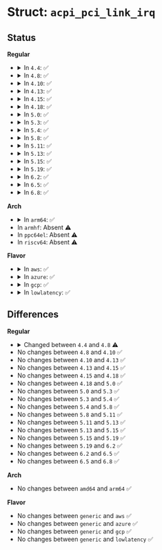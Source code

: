 # Struct: <code>acpi_pci_link_irq</code>

## Status
<b>Regular</b>
<ul>
<li>
<details>
<summary>In <code>4.4</code>: ✅</summary>

```c
struct acpi_pci_link_irq {
    u8 active;
    u8 triggering;
    u8 polarity;
    u8 resource_type;
    u8 possible_count;
    u8 possible[16];
    u8 initialized;
    u8 reserved;
};
```
</details>
</li>
<li>
<details>
<summary>In <code>4.8</code>: ✅</summary>

```c
struct acpi_pci_link_irq {
    u32 active;
    u8 triggering;
    u8 polarity;
    u8 resource_type;
    u8 possible_count;
    u32 possible[16];
    u8 initialized;
    u8 reserved;
};
```
</details>
</li>
<li>
<details>
<summary>In <code>4.10</code>: ✅</summary>

```c
struct acpi_pci_link_irq {
    u32 active;
    u8 triggering;
    u8 polarity;
    u8 resource_type;
    u8 possible_count;
    u32 possible[16];
    u8 initialized;
    u8 reserved;
};
```
</details>
</li>
<li>
<details>
<summary>In <code>4.13</code>: ✅</summary>

```c
struct acpi_pci_link_irq {
    u32 active;
    u8 triggering;
    u8 polarity;
    u8 resource_type;
    u8 possible_count;
    u32 possible[16];
    u8 initialized;
    u8 reserved;
};
```
</details>
</li>
<li>
<details>
<summary>In <code>4.15</code>: ✅</summary>

```c
struct acpi_pci_link_irq {
    u32 active;
    u8 triggering;
    u8 polarity;
    u8 resource_type;
    u8 possible_count;
    u32 possible[16];
    u8 initialized;
    u8 reserved;
};
```
</details>
</li>
<li>
<details>
<summary>In <code>4.18</code>: ✅</summary>

```c
struct acpi_pci_link_irq {
    u32 active;
    u8 triggering;
    u8 polarity;
    u8 resource_type;
    u8 possible_count;
    u32 possible[16];
    u8 initialized;
    u8 reserved;
};
```
</details>
</li>
<li>
<details>
<summary>In <code>5.0</code>: ✅</summary>

```c
struct acpi_pci_link_irq {
    u32 active;
    u8 triggering;
    u8 polarity;
    u8 resource_type;
    u8 possible_count;
    u32 possible[16];
    u8 initialized;
    u8 reserved;
};
```
</details>
</li>
<li>
<details>
<summary>In <code>5.3</code>: ✅</summary>

```c
struct acpi_pci_link_irq {
    u32 active;
    u8 triggering;
    u8 polarity;
    u8 resource_type;
    u8 possible_count;
    u32 possible[16];
    u8 initialized;
    u8 reserved;
};
```
</details>
</li>
<li>
<details>
<summary>In <code>5.4</code>: ✅</summary>

```c
struct acpi_pci_link_irq {
    u32 active;
    u8 triggering;
    u8 polarity;
    u8 resource_type;
    u8 possible_count;
    u32 possible[16];
    u8 initialized;
    u8 reserved;
};
```
</details>
</li>
<li>
<details>
<summary>In <code>5.8</code>: ✅</summary>

```c
struct acpi_pci_link_irq {
    u32 active;
    u8 triggering;
    u8 polarity;
    u8 resource_type;
    u8 possible_count;
    u32 possible[16];
    u8 initialized;
    u8 reserved;
};
```
</details>
</li>
<li>
<details>
<summary>In <code>5.11</code>: ✅</summary>

```c
struct acpi_pci_link_irq {
    u32 active;
    u8 triggering;
    u8 polarity;
    u8 resource_type;
    u8 possible_count;
    u32 possible[16];
    u8 initialized;
    u8 reserved;
};
```
</details>
</li>
<li>
<details>
<summary>In <code>5.13</code>: ✅</summary>

```c
struct acpi_pci_link_irq {
    u32 active;
    u8 triggering;
    u8 polarity;
    u8 resource_type;
    u8 possible_count;
    u32 possible[16];
    u8 initialized;
    u8 reserved;
};
```
</details>
</li>
<li>
<details>
<summary>In <code>5.15</code>: ✅</summary>

```c
struct acpi_pci_link_irq {
    u32 active;
    u8 triggering;
    u8 polarity;
    u8 resource_type;
    u8 possible_count;
    u32 possible[16];
    u8 initialized;
    u8 reserved;
};
```
</details>
</li>
<li>
<details>
<summary>In <code>5.19</code>: ✅</summary>

```c
struct acpi_pci_link_irq {
    u32 active;
    u8 triggering;
    u8 polarity;
    u8 resource_type;
    u8 possible_count;
    u32 possible[16];
    u8 initialized;
    u8 reserved;
};
```
</details>
</li>
<li>
<details>
<summary>In <code>6.2</code>: ✅</summary>

```c
struct acpi_pci_link_irq {
    u32 active;
    u8 triggering;
    u8 polarity;
    u8 resource_type;
    u8 possible_count;
    u32 possible[16];
    u8 initialized;
    u8 reserved;
};
```
</details>
</li>
<li>
<details>
<summary>In <code>6.5</code>: ✅</summary>

```c
struct acpi_pci_link_irq {
    u32 active;
    u8 triggering;
    u8 polarity;
    u8 resource_type;
    u8 possible_count;
    u32 possible[16];
    u8 initialized;
    u8 reserved;
};
```
</details>
</li>
<li>
<details>
<summary>In <code>6.8</code>: ✅</summary>

```c
struct acpi_pci_link_irq {
    u32 active;
    u8 triggering;
    u8 polarity;
    u8 resource_type;
    u8 possible_count;
    u32 possible[16];
    u8 initialized;
    u8 reserved;
};
```
</details>
</li>
</ul>
<b>Arch</b>
<ul>
<li>
<details>
<summary>In <code>arm64</code>: ✅</summary>

```c
struct acpi_pci_link_irq {
    u32 active;
    u8 triggering;
    u8 polarity;
    u8 resource_type;
    u8 possible_count;
    u32 possible[16];
    u8 initialized;
    u8 reserved;
};
```
</details>
</li>
<li>
In <code>armhf</code>: Absent ⚠️
</li>
<li>
In <code>ppc64el</code>: Absent ⚠️
</li>
<li>
In <code>riscv64</code>: Absent ⚠️
</li>
</ul>
<b>Flavor</b>
<ul>
<li>
<details>
<summary>In <code>aws</code>: ✅</summary>

```c
struct acpi_pci_link_irq {
    u32 active;
    u8 triggering;
    u8 polarity;
    u8 resource_type;
    u8 possible_count;
    u32 possible[16];
    u8 initialized;
    u8 reserved;
};
```
</details>
</li>
<li>
<details>
<summary>In <code>azure</code>: ✅</summary>

```c
struct acpi_pci_link_irq {
    u32 active;
    u8 triggering;
    u8 polarity;
    u8 resource_type;
    u8 possible_count;
    u32 possible[16];
    u8 initialized;
    u8 reserved;
};
```
</details>
</li>
<li>
<details>
<summary>In <code>gcp</code>: ✅</summary>

```c
struct acpi_pci_link_irq {
    u32 active;
    u8 triggering;
    u8 polarity;
    u8 resource_type;
    u8 possible_count;
    u32 possible[16];
    u8 initialized;
    u8 reserved;
};
```
</details>
</li>
<li>
<details>
<summary>In <code>lowlatency</code>: ✅</summary>

```c
struct acpi_pci_link_irq {
    u32 active;
    u8 triggering;
    u8 polarity;
    u8 resource_type;
    u8 possible_count;
    u32 possible[16];
    u8 initialized;
    u8 reserved;
};
```
</details>
</li>
</ul>

## Differences
<b>Regular</b>
<ul>
<li>
<details>
<summary>Changed between <code>4.4</code> and <code>4.8</code> ⚠️</summary>
<ul>
<li>
<b>Field type changed. </b>
<code>u8 active</code> ➡️ <code>u32 active</code>
</li>
<li>
<b>Field type changed. </b>
<code>u8 possible[16]</code> ➡️ <code>u32 possible[16]</code>
</li>
</ul>
</details>
</li>
<li>
No changes between <code>4.8</code> and <code>4.10</code> ✅
</li>
<li>
No changes between <code>4.10</code> and <code>4.13</code> ✅
</li>
<li>
No changes between <code>4.13</code> and <code>4.15</code> ✅
</li>
<li>
No changes between <code>4.15</code> and <code>4.18</code> ✅
</li>
<li>
No changes between <code>4.18</code> and <code>5.0</code> ✅
</li>
<li>
No changes between <code>5.0</code> and <code>5.3</code> ✅
</li>
<li>
No changes between <code>5.3</code> and <code>5.4</code> ✅
</li>
<li>
No changes between <code>5.4</code> and <code>5.8</code> ✅
</li>
<li>
No changes between <code>5.8</code> and <code>5.11</code> ✅
</li>
<li>
No changes between <code>5.11</code> and <code>5.13</code> ✅
</li>
<li>
No changes between <code>5.13</code> and <code>5.15</code> ✅
</li>
<li>
No changes between <code>5.15</code> and <code>5.19</code> ✅
</li>
<li>
No changes between <code>5.19</code> and <code>6.2</code> ✅
</li>
<li>
No changes between <code>6.2</code> and <code>6.5</code> ✅
</li>
<li>
No changes between <code>6.5</code> and <code>6.8</code> ✅
</li>
</ul>
<b>Arch</b>
<ul>
<li>
No changes between <code>amd64</code> and <code>arm64</code> ✅
</li>
</ul>
<b>Flavor</b>
<ul>
<li>
No changes between <code>generic</code> and <code>aws</code> ✅
</li>
<li>
No changes between <code>generic</code> and <code>azure</code> ✅
</li>
<li>
No changes between <code>generic</code> and <code>gcp</code> ✅
</li>
<li>
No changes between <code>generic</code> and <code>lowlatency</code> ✅
</li>
</ul>
